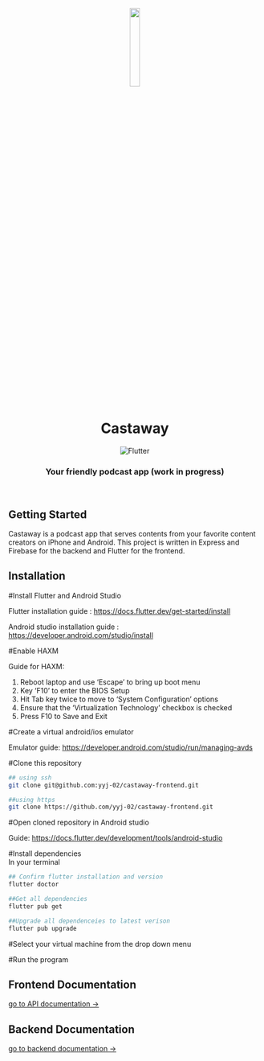 <p align="center"><img width=20% src="./assets/castaway.png" /></p>

<h1 align="center">
  Castaway
</h1>
<div align="center">

![Flutter](https://img.shields.io/badge/flutter-%23007ACC.svg?style=for-the-badge&logo=flutter&logoColor=white)

</div>

<h3 align="center">
  Your friendly podcast app (work in progress)
</h3>

 <br/>
 <div align="center">

</div>

## Getting Started

Castaway is a podcast app that serves contents from your favorite content creators on iPhone and Android. This project is written in Express and Firebase for the backend and Flutter for the frontend.

## Installation

#Install Flutter and Android Studio

Flutter installation guide : https://docs.flutter.dev/get-started/install

Android studio installation guide : https://developer.android.com/studio/install

#Enable HAXM

Guide for HAXM:
1. Reboot laptop and use ‘Escape’ to bring up boot menu
2. Key ‘F10’ to enter the BIOS Setup
3. Hit Tab key twice to move to ‘System Configuration’ options
4. Ensure that the ‘Virtualization Technology’ checkbox is checked
5. Press F10 to Save and Exit

#Create a virtual android/ios emulator

Emulator guide: https://developer.android.com/studio/run/managing-avds

#Clone this repository

```bash
## using ssh
git clone git@github.com:yyj-02/castaway-frontend.git

##using https
git clone https://github.com/yyj-02/castaway-frontend.git
```

#Open cloned repository in Android studio

Guide: https://docs.flutter.dev/development/tools/android-studio

#Install dependencies
<br>
In your terminal

```bash
## Confirm flutter installation and version
flutter doctor

##Get all dependencies
flutter pub get

##Upgrade all dependenceies to latest verison
flutter pub upgrade
```
#Select your virtual machine from the drop down menu

#Run the program


## Frontend Documentation

[go to API documentation →](./ReadMefiles/README.md)

## Backend Documentation

[go to backend documentation →](https://github.com/yyj-02/castaway-backend#readme)
